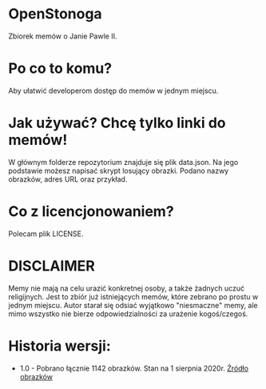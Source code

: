 # OpenStonoga
Zbiorek memów o Janie Pawle II.

# Po co to komu?
Aby ułatwić developerom dostęp do memów w jednym miejscu.

# Jak używać? Chcę tylko linki do memów!
W głównym folderze repozytorium znajduje się plik data.json. Na jego podstawie możesz napisać skrypt losujący obrazki. Podano nazwy obrazków, adres URL oraz przykład.

# Co z licencjonowaniem?
Polecam plik LICENSE.

# DISCLAIMER
Memy nie mają na celu urazić konkretnej osoby, a także żadnych uczuć religijnych. Jest to zbiór już istniejących memów, które zebrano po prostu w jednym miejscu. Autor starał się odsiać wyjątkowo "niesmaczne" memy, ale mimo wszystko nie bierze odpowiedzialności za urażenie kogoś/czegoś.

# Historia wersji:
- 1.0 - Pobrano łącznie 1142 obrazków. Stan na 1 sierpnia 2020r. [Źródło obrazków](https://drive.google.com/drive/folders/1aGKs_liPAm-isoIxG0FdH6hOUuXG-L9f)
